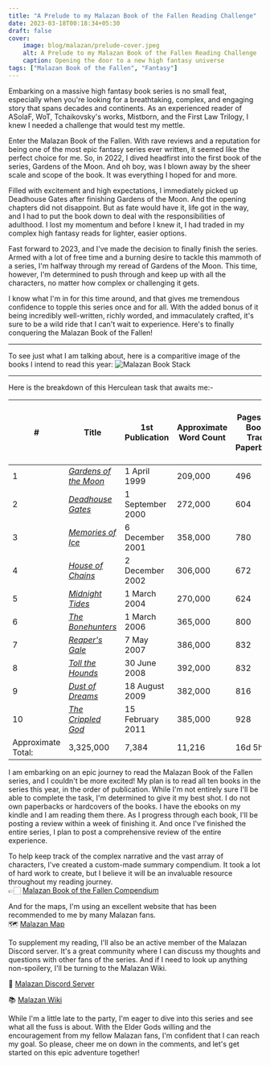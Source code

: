 ```yaml
---
title: "A Prelude to my Malazan Book of the Fallen Reading Challenge"
date: 2023-03-18T00:18:34+05:30
draft: false
cover: 
    image: blog/malazan/prelude-cover.jpeg
    alt: A Prelude to my Malazan Book of the Fallen Reading Challenge
    caption: Opening the door to a new high fantasy universe
tags: ["Malazan Book of the Fallen", "Fantasy"]
---
```


Embarking on a massive high fantasy book series is no small feat, especially when you're looking for a breathtaking, complex, and engaging story that spans decades and continents. As an experienced reader of ASoIaF, WoT, Tchaikovsky's works, Mistborn, and the First Law Trilogy, I knew I needed a challenge that would test my mettle.

Enter the Malazan Book of the Fallen. With rave reviews and a reputation for being one of the most epic fantasy series ever written, it seemed like the perfect choice for me. So, in 2022, I dived headfirst into the first book of the series, Gardens of the Moon. And oh boy, was I blown away by the sheer scale and scope of the book. It was everything I hoped for and more.

Filled with excitement and high expectations, I immediately picked up Deadhouse Gates after finishing Gardens of the Moon. And the opening chapters did not disappoint. But as fate would have it, life got in the way, and I had to put the book down to deal with the responsibilities of adulthood. I lost my momentum and before I knew it, I had traded in my complex high fantasy reads for lighter, easier options.

Fast forward to 2023, and I've made the decision to finally finish the series. Armed with a lot of free time and a burning desire to tackle this mammoth of a series, I'm halfway through my reread of Gardens of the Moon. This time, however, I'm determined to push through and keep up with all the characters, no matter how complex or challenging it gets.

I know what I'm in for this time around, and that gives me tremendous confidence to topple this series once and for all. With the added bonus of it being incredibly well-written, richly worded, and immaculately crafted, it's sure to be a wild ride that I can't wait to experience. Here's to finally conquering the Malazan Book of the Fallen!

---

To see just what I am talking about, here is a comparitive image of the books I intend to read this year:
![Malazan Book Stack](/blog/malazan/malazan-book-stack.jpg)

---

Here is the breakdown of this Herculean task that awaits me:-

| #                  | Title                                                                                                 | 1st Publication  | Approximate Word Count | Pages (Tor Books Trade Paperback) | Pages (Bantam Press Mass Market Paperback) | Audio   |
| ------------------ | ----------------------------------------------------------------------------------------------------- | ---------------- | --------------------------------------------------------------------------------------------------------- | ----------------------------------------------------------------------------------------------------------------------------------------------------------------------------------- | ------------------------------------------ | ------- |
| 1                  | _[Gardens of the Moon](https://www.wikiwand.com/en/Gardens_of_the_Moon "Gardens of the Moon")_        | 1 April 1999     | 209,000                                                                                                   | 496                                                                                                                                                                                 | 768                                        | 26h 8m  |
| 2                  | _[Deadhouse Gates](https://www.wikiwand.com/en/Deadhouse_Gates "Deadhouse Gates")_                    | 1 September 2000 | 272,000                                                                                                   | 604                                                                                                                                                                                 | 960                                        | 34h 5m  |
| 3                  | _[Memories of Ice](https://www.wikiwand.com/en/Memories_of_Ice "Memories of Ice")_                    | 6 December 2001  | 358,000                                                                                                   | 780                                                                                                                                                                                 | 1187                                       | 43h 59m |
| 4                  | _[House of Chains](https://www.wikiwand.com/en/House_of_Chains "House of Chains")_                    | 2 December 2002  | 306,000                                                                                                   | 672                                                                                                                                                                                 | 1040                                       | 35h 6m  |
| 5                  | _[Midnight Tides](https://www.wikiwand.com/en/Midnight_Tides "Midnight Tides")_                       | 1 March 2004     | 270,000                                                                                                   | 624                                                                                                                                                                                 | 960                                        | 31h 3m  |
| 6                  | _[The Bonehunters](https://www.wikiwand.com/en/The_Bonehunters "The Bonehunters")_                    | 1 March 2006     | 365,000                                                                                                   | 800                                                                                                                                                                                 | 1232                                       | 42h 6m  |
| 7                  | _[Reaper's Gale](https://www.wikiwand.com/en/Reaper%27s_Gale "Reaper's Gale")_                        | 7 May 2007       | 386,000                                                                                                   | 832                                                                                                                                                                                 | 1280                                       | 43h 58m |
| 8                  | _[Toll the Hounds](https://www.wikiwand.com/en/Toll_The_Hounds "Toll The Hounds")_                    | 30 June 2008     | 392,000                                                                                                   | 832                                                                                                                                                                                 | 1296                                       | 44h 9m  |
| 9                  | _[Dust of Dreams](https://www.wikiwand.com/en/Dust_of_Dreams_(novel) "Dust of Dreams (novel)")_       | 18 August 2009   | 382,000                                                                                                   | 816                                                                                                                                                                                 | 1280                                       | 43h 13m |
| 10                 | _[The Crippled God](https://www.wikiwand.com/en/The_Crippled_God_(novel) "The Crippled God (novel)")_ | 15 February 2011 | 385,000                                                                                                   | 928                                                                                                                                                                                 | 1200                                       | 45h 21m |
| Approximate Total: | 3,325,000                                                                                             | 7,384            | 11,216                                                                                                    | 16d 5h 8m                                                                                                                                                                           |

I am embarking on an epic journey to read the Malazan Book of the Fallen series, and I couldn't be more excited! My plan is to read all ten books in the series this year, in the order of publication. While I'm not entirely sure I'll be able to complete the task, I'm determined to give it my best shot. I do not own paperbacks or hardcovers of the books. I have the ebooks on my kindle and I am reading them there. As I progress through each book, I'll be posting a review within a week of finishing it. And once I've finished the entire series, I plan to post a comprehensive review of the entire experience.

To help keep track of the complex narrative and the vast array of characters, I've created a custom-made summary compendium. It took a lot of hard work to create, but I believe it will be an invaluable resource throughout my reading journey.  
👉🏻 [Malazan Book of the Fallen  Compendium](https://highnessatharva.github.io/Malazan-Compendium/)

And for the maps, I'm using an excellent website that has been recommended to me by many Malazan fans.  
🗺️ [Malazan Map](https://www.malazanmaps.com/)

To supplement my reading, I'll also be an active member of the Malazan Discord server. It's a great community where I can discuss my thoughts and questions with other fans of the series. And if I need to look up anything non-spoilery, I'll be turning to the Malazan Wiki.

💬 [Malazan Discord Server](https://discord.com/invite/t6b4gGw)  

📚 [Malazan Wiki](https://malazan.fandom.com/wiki/Malazan_Wiki)

While I'm a little late to the party, I'm eager to dive into this series and see what all the fuss is about. With the Elder Gods willing and the encouragement from my fellow Malazan fans, I'm confident that I can reach my goal. So please, cheer me on down in the comments, and let's get started on this epic adventure together!
